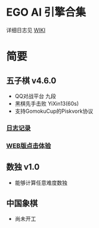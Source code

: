 # EGO AI 引擎合集

详细日志见 [WIKI](https://github.com/tangyan02/ego/wiki)

# 简要

## 五子棋 v4.6.0
- QQ对战平台 九段
- 黑棋先手击败 YiXin13(60s)
- 支持GomokuCup的Piskvork协议

### [日志记录](https://github.com/tangyan02/ego/blob/master/gomoku.md)
### [WEB版点击体验](http://tangyancode.cn:8080/game)

## 数独 v1.0
- 能够计算任意难度数独

## 中国象棋
- 尚未开工
